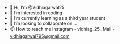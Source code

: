 - 👋 Hi, I’m @Vidhiagarwal25
- 👀 I’m interested in coding 
- 🌱 I’m currently learning as a third year student 
- 💞️ I’m looking to collaborate on ...
- 📫 How to reach me 
     Instagram - vidhiag_25_
     Mail - vidhiagarwal795@gmail.com 

<!---
Vidhiagarwal25/Vidhiagarwal25 is a ✨ special ✨ repository because its `README.md` (this file) appears on your GitHub profile.
You can click the Preview link to take a look at your changes.
--->
